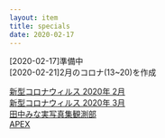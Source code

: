 ```yaml
---
layout: item
title: specials
date: 2020-02-17
---
```

[2020-02-17]準備中<br>
[2020-02-21]2月のコロナ(13~20)を作成

[新型コロナウィルス 2020年 2月](https://kidokun153.github.io/specials/[2020-02]COVID-19.html)<br>
[新型コロナウィルス 2020年 3月](https://kidokun153.github.io/specials/[2020-03]COVID-19.html)<br>
[田中みな実写真集観測部](https://kidokun153.github.io/specials/sincerely-yours.html)<br>
[APEX](https://kidokun153.github.io/specials/apex-legends.html)

